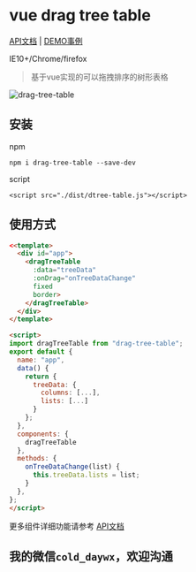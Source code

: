 # vue drag tree table

[API文档](https://www.mofazhuan.com/2019/11/14/vue-drag-tree-table%E6%96%87%E6%A1%A3/ "vue-drag-tree-table") | [DEMO事例](https://www.mofazhuan.com/2019/11/15/vue-drag-tree-table%20Demo/ "vue-drag-tree-table")

IE10+/Chrome/firefox
> 基于vue实现的可以拖拽排序的树形表格   

![drag-tree-table](http://q087t57rf.bkt.clouddn.com/demo.gif 'drag-tree-table')

## 安装
npm
``` bashs
npm i drag-tree-table --save-dev
```
script
``` bashs
<script src="./dist/dtree-table.js"></script>
```
## 使用方式

```html
<<template>
  <div id="app">
    <dragTreeTable
      :data="treeData"
      :onDrag="onTreeDataChange"
      fixed
      border>
    </dragTreeTable>
  </div>
</template>

<script>
import dragTreeTable from "drag-tree-table";
export default {
  name: "app",
  data() {
    return {
      treeData: {
        columns: [...],
        lists: [...]
      }
    };
  },
  components: {
    dragTreeTable
  },
  methods: {
    onTreeDataChange(list) {
      this.treeData.lists = list;
    }
  },
};
</script>

```
更多组件详细功能请参考 [API文档](https://www.npmjs.com/package/drag-tree-table "vue-drag-tree-table")
## 我的微信```cold_daywx```，欢迎沟通
